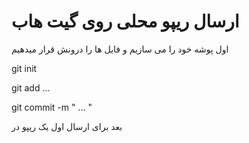 # ارسال ریپو محلی روی گیت هاب

اول پوشه خود را می سازیم و فایل ها را درونش قرار میدهیم

git init

git add ...

git commit -m " ... "

بعد برای ارسال اول یک ریپو در 